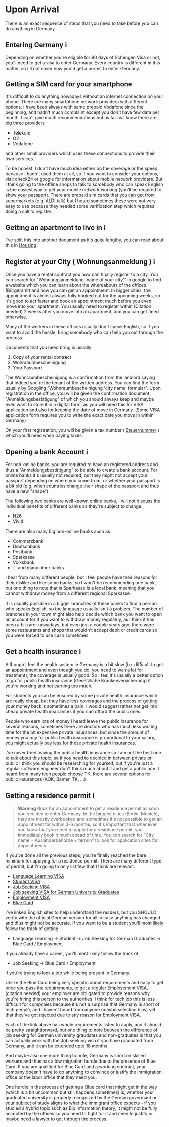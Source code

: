 # Upon Arrival

There is an exact sequence of steps that you need to take before you can do anything in Germany.

## Entering Germany ℹ️

Depending on whether you're eligible for 90 days of Schengen Visa or not, you'll need to get a visa to enter Germany. Every country is different in this matter, so I'll not cover how you'd get a permit to enter Germany.

## Getting a SIM card for your smartphone

It's difficult to do anything nowadays without an internet connection on your phone. There are many smartphone network providers with different options. I have been always with same prepaid Vodafone since the beginning, and hadn't much complaint except you don't have few data per month. I can't give much recommendations but as far as I know there are big three providers

- Telekom
- O2
- Vodafone

and other small providers which uses these connections to provide their own services.

To be honest, I don't have much idea either on the coverage or the speed, because I hadn't used them at all, so if you want to consider your options, visit check24 or google for information about mobile network providers. But I think going to the offline shops to talk to somebody who can speak English is the easiest way to get your mobile network working (you'll be required to show your passport). There are prepaid sim cards that you can get from supermarkets (e.g. ALDI talk) but I heard sometimes these were not very easy to use because they needed some verification step which requires doing a call to register.

## Getting an apartment to live in ℹ️

I've split this into another document as it's quite lengthy, you can read about this in [Housing](https://github.com/h-joo/life-in-germany/blob/main/Housing.md)

## Register at your City ( Wohnungsanmeldung ) ℹ️

Once you have a rental contract you now can finally register to a city. You can search for "Wohnungsanmeldung 'name of your city'" in google to find a website which you can learn about the whereabouts of the offices (Bürgeramt) and how you can get an appointment. In bigger cities, the appointment is almost always fully booked out for the upcoming weeks, so it's good to act faster and book an appointment much before you even move into your apartment. You usually need to register within (Citation needed) 2 weeks after you move into an apartment, and you can get fined otherwise.

Many of the workers in these offices usually don't speak English, so if you want to avoid the hassle, bring somebody who can help you out through the process.

Documents that you need bring is usually

1. Copy of your rental contract
1. Wohnraumbescheinigung
1. Your Passport

The Wohnraumbescheinigung is a confirmation from the landlord saying that indeed you're the tenant of the written address. You can find the form usually by Googling "Wohnraumbescheinigung 'city name' formular". Upon registration in the office, you will be given the confirmation document "Anmeldungsbestätigung" of which you should always keep and maybe even want to store it in a digital form, as you will need this for VISA application and also for keeping the date of move in Germany. (Some VISA application form requires you to write the exact date you move in within Germany)

On your first registration, you will be given a tax number ( [Steuernummer](https://de.wikipedia.org/wiki/Steuernummer) ) which you'll need when paying taxes. 

## Opening a bank Account ℹ️

For non-online banks, you are required to have an registered address and thus a "Anmeldungsbestätigung" to be able to create a bank account. For online banks it's usually not required, but they might not accept your passport depending on where you come from, or whether your passport is a bit old (e.g. when countries change their shape of the passport and thus have a new "shape").

The following two banks are well known online banks, I will not discuss the individual benefits of different banks as they're subject to change.

- N26
- Vivid

There are also many big non-online banks such as 

- Commerzbank
- Deutschbank
- Postbank
- Sparkasse
- Volksbank
- ... and many other banks

I hear from many different people, but I feel people have their reasons for their dislike and like some banks, so I won't be recommending one bank, but one thing to note that is Sparkasse is a local bank, meaning that you cannot withdraw money from a different regional Sparkasse. 

It is usually possible in a bigger branches of these banks to find a person who speaks English, so the language usually isn't a problem. The number of branches in your town might also help decide which bank you want to open an account for if you want to withdraw money regulalrly, as I think it has been a bit rarer nowadays, but even just a couple years ago, there were some restaurants and shops that wouldn't accept debit or credit cards so you were forced to use cash sometimes.

## Get a health insurance ℹ️

Although I feel the health system in Germany is a bit slow (i.e. difficult to get an appointment and even though you do, you need to wait a lot for treatment), the coverage is usually good. So I feel it's usually a better option to go for public health insurance (Gesetzliche Krankenversicherung) if you're working and not earning too much. 

For students you can be ensured by some private health insurance which are really cheap, but they have less coverages and the process of getting your money back is sometimes a pain. I would suggest rather not get into cheap private health insurances if you can offord the public ones. 
 
People who earn lots of money I heard leave the public insurance for several reasons, sometimes there are doctors who has much less waiting time for the bit expensive private insurances, but since the amount of money you pay for public health insurance is proportional to your salary, you might actually pay less for these private health insurances.

I've never tried leaving the public health inusrance so I am not the best one to talk about this topic, so if you need to decided in between private or public I think you should be researching for yourself, but if you're just a regular software engineer don't think much about it and get a public one. I heard from many tech people choose TK, there are several options for public insurances (AOK, Bamer, TK, ...)

## Getting a residence permit ℹ️

> **Warning** Book for an appointment to get a residence permit as soon you decided to enter Germany. In the biggest cities (Berlin, Munich), they are mostly overbooked and sometimes it's not possible to get an appointment for within 3-6 months, so it's important that whenever you know that you need to apply for a residence permit, you immediately book it much ahead of time. You can search for "City name + Ausländerbehörde + termin" to look for application sites for appointments.

If you've done all the previous steps, you're finally reached the bare minimum for applying for a residence permit. There are many different type of permit, but I'm going to only list few that I think are relevant.

- [Language Learning VISA](https://www.germany-visa.org/student-visa/language-course/)
- [Student VISA](https://www.germany-visa.org/student-visa/)
- [Job Seeking VISA](https://www.germany-visa.org/job-seeker-visa/)
- [Job seeking VISA for German University Graduates](https://stadt.muenchen.de/service/info/hauptabteilung-ii-buergerangelegenheiten-auslaenderangelegenheiten/10260824/)
- [Employment VISA](https://www.germany-visa.org/work-employment-visa/)
- [Blue Card](https://www.make-it-in-germany.com/de/visum-aufenthalt/arten/blaue-karte-eu)

I've linked English sites to help understand the readers, but you SHOULD verify with the official German version for all in case anything has changed and thus might not be accurate. If you want to be a student you'll most likely follow the track of getting 

- Language Learning -> Student -> Job Seeking for German Graduates -> Blue Card / Employment 

If you already have a career, you'll most likely follow the track of 

- Job Seeking -> Blue Card / Employment 

if you're trying to look a job while being present in Germany. 

Unlike the Blue Card being very specific about requirements and easy to get once you pass the requirements, to get a regular Employement VISA, (citation needed) your employer are obligated to provide reasons why you're hiring this person to the authorities. I think for tech job this is less difficult for compnaies because it's not a surprise that Germany is short of tech people, and I haven't heard from anyone (maybe selection bias) yet that they've got rejected due to any reason for Employment VISA.

Each of the link above has whole requirements listed to apply, and it should be pretty straightforward, but one thing to note between the difference of job seeking for German university graudates and non-graduates is that you can actually work with the Job seeking visa if you have graduated from Germany, and it can be extended upto 18 months. 

And maybe also one more thing to note, Germany is short on skilled workers and thus has a low migration hurdle due to the presence of Blue Card. If you are qualified for Blue Card and a working contract, your company doesn't have to do anything to convince or justify the immigration office or the labor office that they need you. 

One hurdle in the process of getting a Blue card that might get in the way (which is a bit uncommon but still happens sometimes) is, whether your graduated university is properly recognized by the German govermant or your subject of study aligns to what the immigrant office expects - if you studied a hybrid topic such as Bio Information theory, it might not be fully accepted by the offices so you need to fight for it and need to justify or maybe need a lawyer to get through the process.

